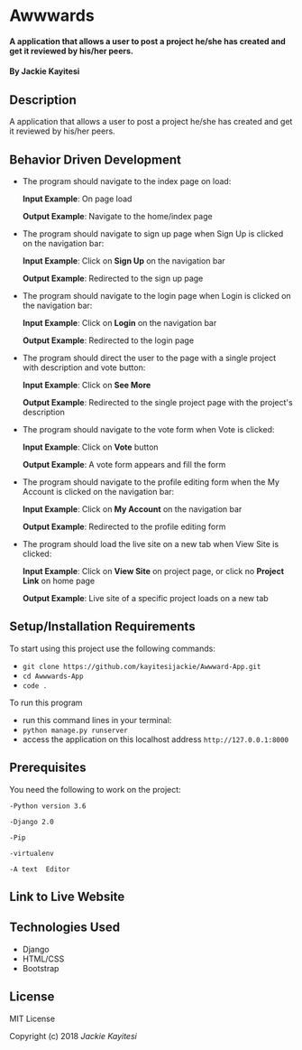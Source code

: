 # Awwwards

#### A application that allows a user to post a project he/she has created and get it reviewed by his/her peers.

#### By **Jackie Kayitesi**

## Description
A application that allows a user to post a project he/she has created and get it reviewed by his/her peers.

## Behavior Driven Development
* The program should navigate to the index page on load:

     **Input Example**: On page load

     **Output Example**: Navigate to the home/index page

* The program should navigate to sign up page when Sign Up is clicked on the navigation bar:

     **Input Example**: Click on **Sign Up** on the navigation bar

     **Output Example**: Redirected to the sign up page

* The program should navigate to the login page when Login is clicked on the navigation bar:

     **Input Example**: Click on **Login** on the navigation bar

     **Output Example**: Redirected to the login page

* The program should direct the user to the page with a single project with description and vote button:

    **Input Example**: Click on **See More**

    **Output Example**: Redirected to the single project page with the project's description

* The program should navigate to the vote form when Vote is clicked:

    **Input Example**: Click on **Vote** button

    **Output Example**: A vote form appears and fill the form

* The program should navigate to the profile editing form when the My Account is clicked on the navigation bar:

    **Input Example**: Click on **My Account** on the navigation bar

    **Output Example**: Redirected to the profile editing form

* The program should load the live site on a new tab when View Site is clicked:

    **Input Example**: Click on **View Site** on project page, or click no **Project Link** on home page

    **Output Example**: Live site of a specific project loads on a new tab

## Setup/Installation Requirements
To start using this project use the following commands:

* `git clone https://github.com/kayitesijackie/Awwward-App.git`
* `cd Awwwards-App`
* `code . `

To run this program
* run this command lines in your terminal:
* `python manage.py runserver`
* access the application on this localhost address `http://127.0.0.1:8000`

## Prerequisites
You need the following to work on the project:

`-Python version 3.6`

`-Django 2.0`

`-Pip`

`-virtualenv`

`-A text  Editor`
## Link to Live Website

## Technologies Used
* Django
* HTML/CSS
* Bootstrap

## License
MIT License

Copyright (c) 2018 *Jackie Kayitesi*

